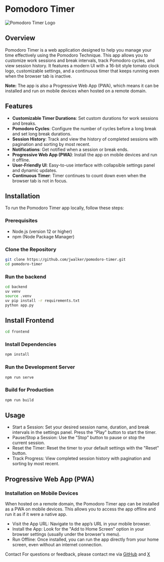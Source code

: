 # Pomodoro Timer

![Pomodoro Timer Logo](public/logo.png)

## Overview

Pomodoro Timer is a web application designed to help you manage your time effectively using the Pomodoro Technique. This app allows you to customize work sessions and break intervals, track Pomodoro cycles, and view session history. It features a modern UI with a 16-bit style tomato clock logo, customizable settings, and a continuous timer that keeps running even when the browser tab is inactive.

**Note:** The app is also a Progressive Web App (PWA), which means it can be installed and run on mobile devices when hosted on a remote domain.

## Features

- **Customizable Timer Durations**: Set custom durations for work sessions and breaks.
- **Pomodoro Cycles**: Configure the number of cycles before a long break and set long break durations.
- **Session History**: Track and view the history of completed sessions with pagination and sorting by most recent.
- **Notifications**: Get notified when a session or break ends.
- **Progressive Web App (PWA)**: Install the app on mobile devices and run it offline.
- **User-Friendly UI**: Easy-to-use interface with collapsible settings panel and dynamic updates.
- **Continuous Timer**: Timer continues to count down even when the browser tab is not in focus.

## Installation

To run the Pomodoro Timer app locally, follow these steps:

### Prerequisites

- Node.js (version 12 or higher)
- npm (Node Package Manager)

### Clone the Repository

```bash
git clone https://github.com/jwalker/pomodoro-timer.git
cd pomodoro-timer
```

### Run the backend

```bash
cd backend
uv venv
source .venv
uv pip install -r requirements.txt
python app.py
```

## Install Frontend

```bash
cd frontend
```

### Install Dependencies

```bash
npm install
```

### Run the Development Server

```bash
npm run serve
```

### Build for Production

```bash
npm run build
```

## Usage

- Start a Session: Set your desired session name, duration, and break intervals in the settings panel. Press the "Play" button to start the timer.
- Pause/Stop a Session: Use the "Stop" button to pause or stop the current session.
- Reset the Timer: Reset the timer to your default settings with the "Reset" button.
- Track Progress: View completed session history with pagination and sorting by most recent.

## Progressive Web App (PWA)

### Installation on Mobile Devices

When hosted on a remote domain, the Pomodoro Timer app can be installed as a PWA on mobile devices. This allows you to access the app offline and run it as if it were a native app.

- Visit the App URL: Navigate to the app’s URL in your mobile browser.
- Install the App: Look for the "Add to Home Screen" option in your browser settings (usually under the browser's menu).
- Run Offline: Once installed, you can run the app directly from your home screen, even without an internet connection.

Contact
For questions or feedback, please contact me via [GitHub](https://github.com/jwalker) and [X](https://x.com/call_eax)